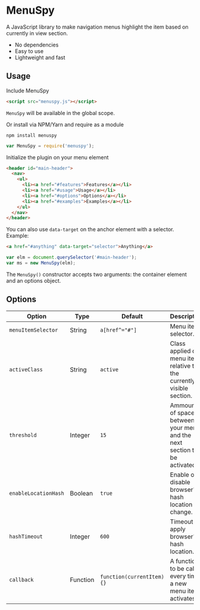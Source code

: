 # MenuSpy

A JavaScript library to make navigation menus highlight the item based on currently in view section.

* No dependencies
* Easy to use
* Lightweight and fast

## Usage

Include MenuSpy

```html
<script src="menuspy.js"></script>
```

`MenuSpy` will be available in the global scope.

Or install via NPM/Yarn and require as a module

```
npm install menuspy
```

```js
var MenuSpy = require('menuspy');
```

Initialize the plugin on your menu element

```html
<header id="main-header">
  <nav>
    <ul>
      <li><a href="#features">Features</a></li>
      <li><a href="#usage">Usage</a></li>
      <li><a href="#options">Options</a></li>
      <li><a href="#examples">Examples</a></li>
    </ul>
  </nav>
</header>
```

You can also use `data-target` on the anchor element with a selector. Example:

```html
<a href="#anything" data-target="selector">Anything</a>
```

```js
var elm = document.querySelector('#main-header');
var ms = new MenuSpy(elm);
```

The `MenuSpy()` constructor accepts two arguments: the container element and an options object.


## Options

| Option               | Type     | Default                    | Description                                                              |
| ---------------------| -------- | -------------------------- | ------------------------------------------------------------------------ |
| `menuItemSelector`   | String   | `a[href^="#"]`             | Menu items selector.                                                     |
| `activeClass`        | String   | `active`                   | Class applied on menu item relative to the currently visible section.    |
| `threshold`          | Integer  | `15`                       | Ammount of space between your menu and the next section to be activated. |
| `enableLocationHash` | Boolean  | `true`                     | Enable or disable browser's hash location change.                        |
| `hashTimeout`        | Integer  | `600`                      | Timeout to apply browser's hash location.                                |
| `callback`           | Function | `function(currentItem) {}` | A function to be called every time a new menu item activates.            |